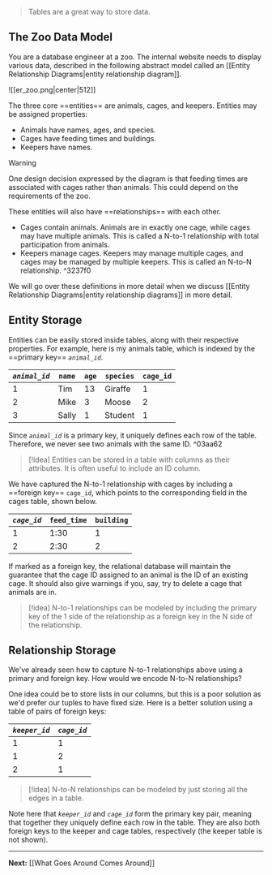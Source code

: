 > Tables are a great way to store data.

## The Zoo Data Model

You are a database engineer at a zoo. The internal website needs to display various data, described in the following abstract model called an [[Entity Relationship Diagrams|entity relationship diagram]]. 

![[er_zoo.png|center|512]]

The three core ==entities== are animals, cages, and keepers. Entities may be assigned properties:

* Animals have names, ages, and species.
* Cages have feeding times and buildings.
* Keepers have names.

> [!warning]
> One design decision expressed by the diagram is that feeding times are associated with cages rather than animals. This could depend on the requirements of the zoo.

These entities will also have ==relationships== with each other.

* Cages contain animals. Animals are in exactly one cage, while cages may have multiple animals. This is called a N-to-1 relationship with total participation from animals.
* Keepers manage cages. Keepers may manage multiple cages, and cages may be managed by multiple keepers. This is called an N-to-N relationship. ^3237f0

We will go over these definitions in more detail when we discuss [[Entity Relationship Diagrams|entity relationship diagrams]] in more detail.

## Entity Storage

Entities can be easily stored inside tables, along with their respective properties. For example, here is my animals table, which is indexed by the ==primary key== *`animal_id`*.

| *`animal_id`* | `name` | `age` | `species` | `cage_id` |
| ------------- | ------ | ----- | --------- | --------- |
| 1             | Tim    | 13    | Giraffe   | 1         |
| 2             | Mike   | 3     | Moose     | 2         |
| 3             | Sally  | 1     | Student   | 1         |

Since *`animal_id`* is a primary key, it uniquely defines each row of the table. Therefore, we never see two animals with the same ID. ^03aa62

> [!idea]
> Entities can be stored in a table with columns as their attributes. It is often useful to include an ID column.

We have captured the N-to-1 relationship with cages by including a ==foreign key== `cage_id`, which points to the corresponding field in the cages table, shown below.

| *`cage_id`* | `feed_time` | `building` |
| ----------- | ----------- | ---------- |
| 1           | 1:30        | 1          |
| 2           | 2:30        | 2          |

If marked as a foreign key, the relational database will maintain the guarantee that the cage ID assigned to an animal is the ID of an existing cage. It should also give warnings if you, say, try to delete a cage that animals are in.

> [!idea]
> N-to-1 relationships can be modeled by including the primary key of the 1 side of the relationship as a foreign key in the N side of the relationship.

## Relationship Storage

We've already seen how to capture N-to-1 relationships above using a primary and foreign key. How would we encode N-to-N relationships?

One idea could be to store lists in our columns, but this is a poor solution as we'd prefer our tuples to have fixed size. Here is a better solution using a table of pairs of foreign keys:

| *`keeper_id`* | *`cage_id`* |
| ------------- | ----------- |
| 1             | 1           |
| 1             | 2           |
| 2             | 1           |

> [!idea]
> N-to-N relationships can be modeled by just storing all the edges in a table.

Note here that *`keeper_id`* and *`cage_id`* form the primary key pair, meaning that together they uniquely define each row in the table. They are also both foreign keys to the keeper and cage tables, respectively (the keeper table is not shown).

---

**Next:** [[What Goes Around Comes Around]]